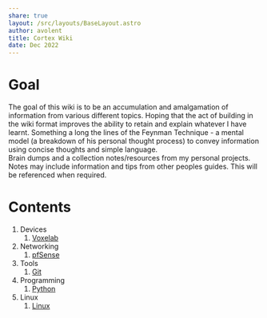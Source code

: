 ```yaml
---
share: true
layout: /src/layouts/BaseLayout.astro
author: avolent
title: Cortex Wiki
date: Dec 2022
---
```

<div class="abstract">

# Goal
The goal of this wiki is to be an accumulation and amalgamation of information from various different topics. Hoping that the act of building in the wiki format improves the ability to retain and explain whatever I have learnt. Something a long the lines of the Feynman Technique - a mental model (a breakdown of his personal thought process) to convey information using concise thoughts and simple language.  
Brain dumps and a collection notes/resources from my personal projects.  
Notes may include information and tips from other peoples guides. This will be referenced when required.

</div>

# Contents
1. Devices
    1. [Voxelab](devices/voxelab)
1. Networking
    1. [pfSense](networking/pfsense)
1. Tools
    1. [Git](./tools/git)
1. Programming
    1. [Python](programming/python)
1. Linux
    1. [Linux](linux/linux)